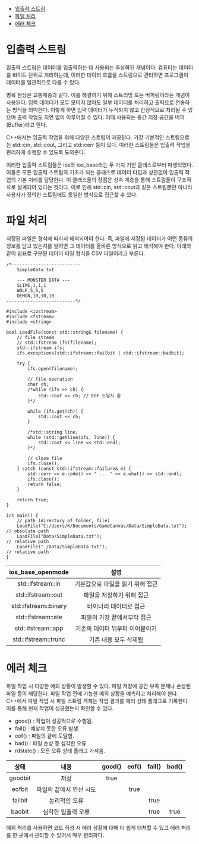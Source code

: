 - [입출력 스트림](#입출력-스트림)
- [파일 처리](#파일-처리)
- [에러 체크](#에러-체크)

# 입출력 스트림
입출력 스트림은 데이터를 입출력하는 데 사용되는 추상화된 개념이다. 컴퓨터는 데이터를 바이트 단위로 처리하는데, 이러한 데이터 흐름을 스트림으로 관리하면 프로그램이 데이터를 일관적으로 다룰 수 있다.

병목 현상은 교통체증과 같다. 이를 해결하기 위해 스트리밍 또는 버퍼링이라는 개념이 사용된다. 입력 데이터가 모두 모이지 않아도 일부 데이터를 처리하고 출력으로 전송하는 방식을 의미한다. 이렇게 하면 입력 데이터가 누적되지 않고 안정적으로 처리될 수 있으며 출력 작업도 지연 없이 이루어질 수 있다. 이때 사용되는 중간 저장 공간을 버퍼(Buffer)라고 한다.

C++에서는 입출력 작업을 위해 다양한 스트림이 제공된다. 가장 기본적인 스트림으로는 std::cin, std::cout, 그리고 std::cerr 등이 있다. 이러한 스트림들은 입출력 작업을 편리하게 수행할 수 있도록 도와준다.

이러한 입출력 스트림들은 ios와 ios_base라는 두 가지 기반 클래스로부터 파생되었다. 이들은 모든 입출력 스트림의 기초가 되는 클래스로 데이터 타입과 상관없이 입출력 작업의 기본 처리를 담당한다. 이 클래스들의 장점은 상속 계층을 통해 스트림들이 구조적으로 설계되어 있다는 것이다. 이로 인해 std::cin, std::cout과 같은 스트림뿐만 아니라 사용자가 정의한 스트림에도 동일한 방식으로 접근할 수 있다.

# 파일 처리
저장된 파일은 형식에 따라서 해석되어야 한다. 즉, 파일에 저장된 데이터가 어떤 종류의 정보를 담고 있는지를 알려면 그 데이터를 올바른 방식으로 읽고 해석해야 한다. 아래와 같이 쉼표로 구분된 데이터 파일 형식을 CSV 파일이라고 부른다.

```
/*--------------------------
    SimpleData.txt

    --- MONSTER DATA ---
    SLIME,1,1,1
    WOLF,5,5,5
    DEMON,10,10,10
--------------------------*/

#include <iostream>
#include <fstream>
#include <string>

bool LoadFile(const std::string& filename) {
    // file stream
    // std::fstream ifs(filename);
    std::ifstream ifs;
    ifs.exceptions(std::ifstream::failbit | std::ifstream::badbit);

    try {
        ifs.open(filename);

        // file operation
        char ch;
        /*while (ifs >> ch) {
            std::cout << ch; // EOF 도달시 끝
        }*/

        while (ifs.get(ch)) {
            std::cout << ch;
        }

        /*std::string line;
        while (std::getline(ifs, line)) {
            std::cout << line << std::endl;
        }*/

        // close file
        ifs.close();
    } catch (const std::ifstream::failure& e) {
        std::cerr << e.code() << " ... " << e.what() << std::endl;
        ifs.close();
        return false;
    }

    return true;
}

int main() {
    // path (directory of folder, file)
    LoadFile("C:/Users/K/Documents/GameCanvas/Data/SimpleData.txt"); // obsolute path
    LoadFile("Data/SimpleData.txt");                                 // relative path
    LoadFile("./Data/SimpleData.txt");                               // relative path
}
```

|   ios_base_openmode   |               설명               |
| :-------------------: | :------------------------------: |
|   std::ifstream::in   | 기본값으로 파일을 읽기 위해 접근 |
|  std::ifstream::out   |    파일을 저장하기 위해 접근     |
| std::ifstream::binary |      바이너리 데이터로 접근      |
|  std::ifstream::ate   |   파일의 가장 끝에서부터 접근    |
|  std::ifstream::app   | 기존의 데이터 뒤부터 이어붙이기  |
| std::ifstream::trunc  |      기존 내용 모두 삭제됨       |

# 에러 체크
파일 작업 시 다양한 예외 상황이 발생할 수 있다. 파일 저장에 공간 부족 문제나 손상된 파일 등이 해당한다. 파일 작업 전에 가능한 예외 상황을 예측하고 처리해야 한다. C++에서 파일 작업 시 파일 스트림 객체는 작업 결과를 에러 상태 플래그로 기록한다. 이를 통해 현재 작업이 성공했는지 확인할 수 있다.

- good() : 작업이 성공적으로 수행됨.
- fail() : 예상치 못한 오류 발생.
- eof() : 파일의 끝에 도달함.
- bad() : 파일 손상 등 심각한 오류.
- rdstate() : 모든 오류 상태 플래그 가져옴.

|  상태   |          내용           | good() | eof() | fail() | bad() |
| :-----: | :---------------------: | :----: | :---: | :----: | :---: |
| goodbit |          저상           |  true  |       |        |       |
| eofbit  | 파일의 끝에서 연산 시도 |        | true  |        |       |
| failbit |      논리적인 오류      |        |       |  true  |       |
| badbit  |   심각한 입출력 오류    |        |       |  true  | true  |

예외 처리를 사용하면 코드 작성 시 에러 상황에 대해 더 쉽게 대처할 수 있고 에러 처리를 한 곳에서 관리할 수 있어서 매우 편리하다.